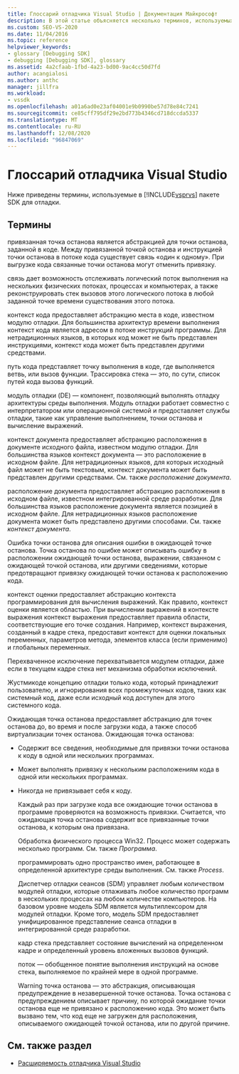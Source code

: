 ```yaml
---
title: Глоссарий отладчика Visual Studio | Документация Майкрософт
description: В этой статье объясняется несколько терминов, используемых в пакете SDK для отладки Visual Studio, например привязанная точка останова, причинная и контекстная.
ms.custom: SEO-VS-2020
ms.date: 11/04/2016
ms.topic: reference
helpviewer_keywords:
- glossary [Debugging SDK]
- debugging [Debugging SDK], glossary
ms.assetid: 4a2cfaab-1fbd-4a23-bd00-9ac4cc50d7fd
author: acangialosi
ms.author: anthc
manager: jillfra
ms.workload:
- vssdk
ms.openlocfilehash: a01a6ad0e23af04001e9b0990be57d78e84c7241
ms.sourcegitcommit: ce85cff795df29e2bd773b4346cd718dccda5337
ms.translationtype: MT
ms.contentlocale: ru-RU
ms.lasthandoff: 12/08/2020
ms.locfileid: "96847069"
---
```

# <a name="visual-studio-debugger-glossary"></a>Глоссарий отладчика Visual Studio
Ниже приведены термины, используемые в [!INCLUDE[vsprvs](../../../code-quality/includes/vsprvs_md.md)] пакете SDK для отладки.

## <a name="terms"></a>Термины
 привязанная точка останова является абстракцией для точки останова, заданной в коде. Между привязанной точкой останова и инструкцией точки останова в потоке кода существует связь «один к одному». При выгрузке кода связанные точки останова могут отменить привязку.

 связь дает возможность отслеживать логический поток выполнения на нескольких физических потоках, процессах и компьютерах, а также реконструировать стек вызовов этого логического потока в любой заданной точке времени существования этого потока.

 контекст кода предоставляет абстракцию места в коде, известном модулю отладки. Для большинства архитектур времени выполнения контекст кода является адресом в потоке инструкций программы. Для нетрадиционных языков, в которых код может не быть представлен инструкциями, контекст кода может быть представлен другими средствами.

 путь кода представляет точку выполнения в коде, где выполняется ветвь, или вызов функции. Трассировка стека — это, по сути, список путей кода вызова функций.

 модуль отладки (DE) — компонент, позволяющий выполнять отладку архитектуры среды выполнения. Модуль отладки работает совместно с интерпретатором или операционной системой и предоставляет службы отладки, такие как управление выполнением, точки останова и вычисление выражений.

 контекст документа предоставляет абстракцию расположения в документе исходного файла, известном модулю отладки. Для большинства языков контекст документа — это расположение в исходном файле. Для нетрадиционных языков, для которых исходный файл может не быть текстовым, контекст документа может быть представлен другими средствами. См. также *расположение документа*.

 расположение документа предоставляет абстракцию расположения в исходном файле, известном интегрированной среде разработки. Для большинства языков расположение документа является позицией в исходном файле. Для нетрадиционных языков расположение документа может быть представлено другими способами. См. также *контекст документа*.

 Ошибка точки останова для описания ошибки в ожидающей точке останова. Точка останова по ошибке может описывать ошибку в расположении ожидающей точки останова, выражении, связанном с ожидающей точкой останова, или другими сведениями, которые предотвращают привязку ожидающей точки останова к расположению кода.

 контекст оценки предоставляет абстракцию контекста программирования для вычисления выражений. Как правило, контекст оценки является областью. При вычислении выражений в контексте выражения контекст выражения предоставляет правила области, соответствующие его точке создания. Например, контекст выражения, созданный в кадре стека, предоставит контекст для оценки локальных переменных, параметров метода, элементов класса (если применимо) и глобальных переменных.

 Перехваченное исключение перехватывается модулем отладки, даже если в текущем кадре стека нет механизма обработки исключений.

 Жустмикоде концепцию отладки только кода, который принадлежит пользователю, и игнорирования всех промежуточных кодов, таких как системный код, даже если исходный код доступен для этого системного кода.

 Ожидающая точка останова предоставляет абстракцию для точек останова до, во время и после загрузки кода, а также способ виртуализации точек останова. Ожидающая точка останова:

- Содержит все сведения, необходимые для привязки точки останова к коду в одной или нескольких программах.

- Может выполнять привязку к нескольким расположениям кода в одной или нескольких программах.

- Никогда не привязывает себя к коду.

  Каждый раз при загрузке кода все ожидающие точки останова в программе проверяются на возможность привязки. Считается, что ожидающая точка останова содержит все привязанные точки останова, к которым она привязана.

  Обработка физического процесса Win32. Процесс может содержать несколько программ. См. также *Программа*.

  программировать одно пространство имен, работающее в определенной архитектуре среды выполнения. См. также *Process*.

  Диспетчер отладки сеансов (SDM) управляет любым количеством модулей отладки, которые отлаживать любое количество программ в нескольких процессах на любом количестве компьютеров. На базовом уровне модель SDM является мультиплексором для модулей отладки. Кроме того, модель SDM предоставляет унифицированное представление сеанса отладки в интегрированной среде разработки.

  кадр стека представляет состояние вычислений на определенном кадре и определенный уровень вложенных вызовов функций.

  поток — обобщенное понятие выполнения инструкций на основе стека, выполняемое по крайней мере в одной программе.

  Warning точка останова — это абстракция, описывающая предупреждение в незавершенной точке останова. Точка останова с предупреждением описывает причину, по которой ожидание точки останова еще не привязано к расположению кода. Это может быть вызвано тем, что код еще не загружен для расположения, описываемого ожидающей точкой останова, или по другой причине.

## <a name="see-also"></a>См. также раздел
- [Расширяемость отладчика Visual Studio](../../../extensibility/debugger/visual-studio-debugger-extensibility.md)
